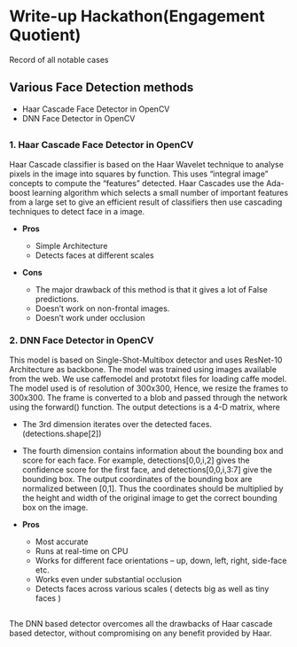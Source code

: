 # Write-up Hackathon(Engagement Quotient)

Record of all notable cases

## Various Face Detection methods

* Haar Cascade Face Detector in OpenCV
* DNN Face Detector in OpenCV


##

### 1. Haar Cascade Face Detector in OpenCV
Haar Cascade classifier is based on the Haar Wavelet technique to analyse pixels in the image into squares by function. This uses “integral image” concepts to compute the “features” detected. Haar Cascades use the Ada-boost learning algorithm which selects a small number of important features from a large set to give an efficient result of classifiers then use cascading techniques to detect face in a image.

* **Pros**
  * Simple Architecture
  * Detects faces at different scales

* **Cons**
  * The major drawback of this method is that it gives a lot of False predictions.
  * Doesn’t work on non-frontal images.
  * Doesn’t work under occlusion


### 2. DNN Face Detector in OpenCV
This model is based on Single-Shot-Multibox detector and uses ResNet-10 Architecture as backbone. The model was trained using images available from the web. We use caffemodel and prototxt files for loading caffe model. The model used is of resolution of 300x300, Hence, we resize the frames to 300x300. The frame is converted to a blob and passed through the network using the forward() function. The output detections is a 4-D matrix, where
* The 3rd dimension iterates over the detected faces.(detections.shape[2])
* The fourth dimension contains information about the bounding box and score for each face. For example, detections[0,0,i,2] gives the confidence score for the first face, and detections[0,0,i,3:7] give the bounding box.
The output coordinates of the bounding box are normalized between [0,1]. Thus the coordinates should be multiplied by the height and width of the original image to get the correct bounding box on the image.

* **Pros**
	* Most accurate
	* Runs at real-time on CPU
	* Works for different face orientations – up, down, left, right, side-face etc.
	* Works even under substantial occlusion
	* Detects faces across various scales ( detects big as well as tiny faces )

##

The DNN based detector overcomes all the drawbacks of Haar cascade based detector, without compromising on any benefit provided by Haar. 

